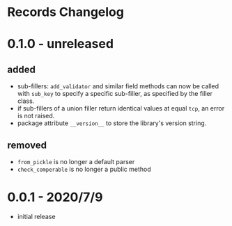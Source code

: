# Records Changelog
# 0.1.0 - unreleased
## added
* sub-fillers: `add_validator` and similar field methods can now be called with `sub_key` to specify a specific sub-filler, as specified by the filler class.
* if sub-fillers of a union filler return identical values at equal `tcp`, an error is not raised.
* package attribute `__version__` to store the library's version string.
## removed
* `from_pickle` is no longer a default parser
* `check_comperable` is no longer a public method
# 0.0.1 - 2020/7/9
* initial release